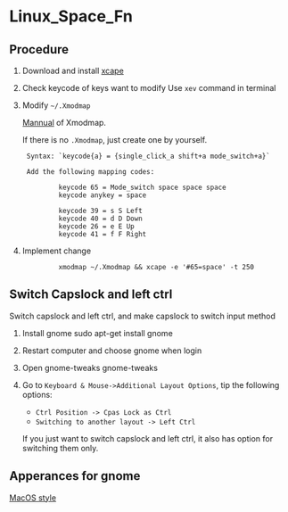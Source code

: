 # Linux_Space_Fn

## Procedure
1. Download and install [xcape](https://github.com/alols/xcape)

2. Check keycode of keys want to modify
        Use `xev` command in terminal

3. Modify `~/.Xmodmap`
        
    [Mannual](https://www.zouyesheng.com/xmodmap-usage.html) of Xmodmap.

    If there is no `.Xmodmap`, just create one by yourself.



        Syntax: `keycode{a} = {single_click_a shift+a mode_switch+a}`

        Add the following mapping codes:

                keycode 65 = Mode_switch space space space
                keycode anykey = space

                keycode 39 = s S Left
                keycode 40 = d D Down
                keycode 26 = e E Up
                keycode 41 = f F Right

4. Implement change

                xmodmap ~/.Xmodmap && xcape -e '#65=space' -t 250

## Switch Capslock and left ctrl

Switch capslock and left ctrl, and make capslock to switch input method

1. Install gnome
                sudo apt-get install gnome

2. Restart computer and choose gnome when login

3. Open gnome-tweaks
                gnome-tweaks

4. Go to `Keyboard & Mouse->Additional Layout Options`, tip the following options:

    - `Ctrl Position -> Cpas Lock as Ctrl`
    - `Switching to another layout -> Left Ctrl`

    If you just want to switch capslock and left ctrl, it also has option for switching them only.

## Apperances for gnome
[MacOS style](https://zhuanlan.zhihu.com/p/37852274)

        

